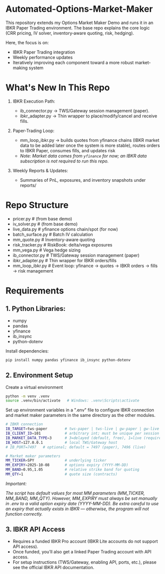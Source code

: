 # Automated-Options-Market-Maker

This repository extends my Options Market Maker Demo and runs it in an IBKR Paper Trading environment.
The base repo explains the core logic (CRR pricing, IV solver, inventory‑aware quoting, risk, hedging).

Here, the focus is on: 
- IBKR Paper Trading integration
- Weekly performance updates 
- Iteratively improving each component toward a more robust market-making system

# What's New In This Repo

1. IBKR Execution Path:
   - ib_connector.py → TWS/Gateway session management (paper).
   - ibkr_adapter.py → Thin wrapper to place/modify/cancel and receive fills.

2. Paper‑Trading Loop:
   - mm_loop_ibkr.py → builds quotes from yfinance chains (IBKR market data to be added later once the system is more stable), routes orders to IBKR Paper, consumes fills, and updates risk
   - *Note: Market data comes from `yfinance` for now; an IBKR data subscription is not required to run this repo.* 

3. Weekly Reports & Updates:
   - Summaries of PnL, exposures, and inventory snapshots under reports/

# Repo Structure

- pricer.py # (from base demo)
- iv_solver.py # (from base demo)
- live_data.py # yfinance options chain/spot (for now)
- batch_surface.py # Batch IV calculation
- mm_quote.py # Inventory-aware quoting
- risk_tracker.py # RiskBook: delta/vega exposures
- mm_vega.py # Vega hedge sizing
- ib_connector.py # TWS/Gateway session management (paper)
- ibkr_adapter.py # Thin wrapper for IBKR orders/fills
- mm_loop_ibkr.py # Event loop: yfinance → quotes → IBKR orders → fills → risk management

# Requirements

 ## 1. **Python Libraries:**
    
   - numpy
   - pandas
   - yfinance
   - ib_insync
   - python-dotenv

   Install dependencies:

```bash
pip install numpy pandas yfinance ib_insync python-dotenv
```

## 2. **Environment Setup**

   Create a virtual environment

```bash
python -m venv .venv
source .venv/bin/activate   # Windows: .venv\Scripts\activate
```
   
   Set up environment variables in a ".env" file to configure IBKR connection and market maker parameters in the same directory as the other modules. 

```bash
# IBKR connection
IB_TARGET=tws-paper        # tws-paper | tws-live | gw-paper | gw-live
IB_CLIENT_ID=101           # arbitrary int; must be unique per session
IB_MARKET_DATA_TYPE=3      # 3=delayed (default, free), 1=live (requires subscription)
IB_HOST=127.0.0.1          # local TWS/Gateway host
# IB_PORT=7497   # optional; default = 7497 (paper), 7496 (live)

# Market maker parameters
MM_TICKER=SPY              # underlying ticker
MM_EXPIRY=2025-10-08       # options expiry (YYYY-MM-DD)
MM_BAND=0.95,1.05          # relative strike band for quoting
MM_QTY=1                   # quote size (contracts)

```

   *Important:*
   
   *The script has default values for most MM parameters (MM_TICKER, MM_BAND, MM_QTY). However, MM_EXPIRY must always be set manually in .env to a valid option expiry date (YYYY-MM-DD). Be extra careful to use an expiry that actually exists in IBKR — otherwise, the program will not function correctly.*

## 3. **IBKR API Access**
   
   - Requires a funded IBKR Pro account (IBKR Lite accounts do not support API access).
   - Once funded, you’ll also get a linked Paper Trading account with API access.
   - For setup instructions (TWS/Gateway, enabling API, ports, etc.), please see the official IBKR API documentation.

 
